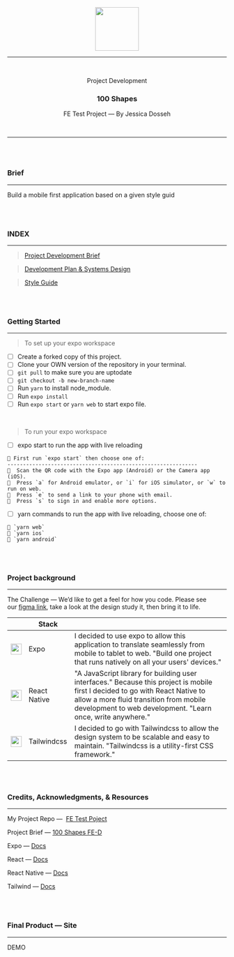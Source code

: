 <div align="center">
  <img src="https://lh3.googleusercontent.com/proxy/6fUr2fxUQv4NM764iFwCeui8Jyhn1ojSJG_4pnuGIrJOdIFdlV8RjVbCj0NqjzR3QaBNdYwE9v-NKZSV7BnOPo8rThtm8CE5bFKrXTUalADnfFmlkzQeoAOWaOHjreZlmdr2Jlnfz2a1WsA" height="100" />
  
  <hr/>
  
  <br/>
  <p> Project Development </p>
  <h3> 100 Shapes </h3>
  <p> FE Test Project — By Jessica Dosseh </p>
  <br/>
</div>

<hr/>
<br/>
<br/>

### Brief

---

Build a mobile first application based on a given style guid

<br/>
<br/>

### INDEX

---

> [Project Development Brief](https://github.com/JessicaDosseh/FE_Test-100_Shapes/blob/main/README.md)

> [Development Plan & Systems Design]()

> [Style Guide]()

<br/>
<br/>

### Getting Started

---

> To set up your expo workspace

- [ ] Create a forked copy of this project.
- [ ] Clone your OWN version of the repository in your terminal.
- [ ] `git pull` to make sure you are uptodate
- [ ] `git checkout -b new-branch-name`
- [ ] Run `yarn` to install node_module.
- [ ] Run `expo install`
- [ ] Run `expo start` or `yarn web` to start expo file.

<br/>

> To run your expo workspace

- [ ] expo start to run the app with live reloading

```
🔸 First run `expo start` then choose one of:
-------------------------------------------------------------
🔸  Scan the QR code with the Expo app (Android) or the Camera app (iOS).
🔸  Press `a` for Android emulator, or `i` for iOS simulator, or `w` to run on web.
🔸  Press `e` to send a link to your phone with email.
🔸  Press `s` to sign in and enable more options.
```

- [ ] yarn commands to run the app with live reloading, choose one of:

```
🔸 `yarn web`
🔸 `yarn ios`
🔸 `yarn android`
```

<br/>
<br/>

### Project background

---

The Challenge — We’d like to get a feel for how you code. Please see our [figma link](https://www.figma.com/proto/c28LXdszX9wXnN5C1wDfEs/FE-Test?node-id=1%3A3&viewport=556%2C371%2C0.9137248992919922&scaling=scale-down), take a look at the design study it, then bring it to life.

|                                                                                                                                  | Stack        |                                                                                                                                                                                                                                        |
| -------------------------------------------------------------------------------------------------------------------------------- | ------------ | -------------------------------------------------------------------------------------------------------------------------------------------------------------------------------------------------------------------------------------- |
| <img src='https://encrypted-tbn0.gstatic.com/images?q=tbn:ANd9GcRRRS42xTcnXMlC85s502uVAhzdGqq_23-bXA&usqp=CAU' width="25"/>      | Expo         | I decided to use expo to allow this application to translate seamlessly from mobile to tablet to web. "Build one project that runs natively on all your users' devices."                                                               |
| <img src='https://cdn.auth0.com/blog/react-js/react.png' width="25"/>                                                            | React Native | "A JavaScript library for building user interfaces." Because this project is mobile first I decided to go with React Native to allow a more fluid transition from mobile development to web development. "Learn once, write anywhere." |
| <img src='https://www.markusantonwolf.com/media/pages/blog/tailwind-css/265298487-1596675041/tailwind-css-logo.svg' width="25"/> | Tailwindcss  | I decided to go with Tailwindcss to allow the design system to be scalable and easy to maintain. "Tailwindcss is a utility-first CSS framework."                                                                                       |

<br/>
<br/>

### Credits, Acknowledgments, & Resources

---

My Project Repo —  [FE Test Poject](https://github.com/JessicaDosseh/FE_Test-100_Shapes/blob/main/README.md)

Project Brief — [100 Shapes FE-D](https://www.100shapes.com/job/front-end-developer/)

Expo — [Docs](https://docs.expo.io/)

React — [Docs](https://reactjs.org/)

React Native — [Docs](https://reactnative.dev/)

Tailwind — [Docs](https://tailwindcss.com/)

<br/>
<br/>

### Final Product — Site

---

DEMO
